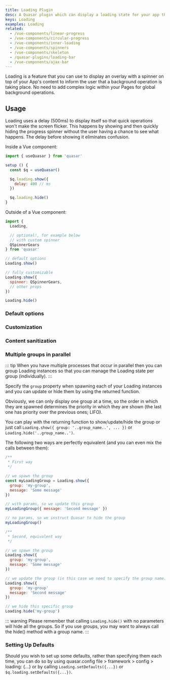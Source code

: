 ```yaml
---
title: Loading Plugin
desc: A Quasar plugin which can display a loading state for your app through an overlay with a spinner and a message.
keys: Loading
examples: Loading
related:
  - /vue-components/linear-progress
  - /vue-components/circular-progress
  - /vue-components/inner-loading
  - /vue-components/spinners
  - /vue-components/skeleton
  - /quasar-plugins/loading-bar
  - /vue-components/ajax-bar
---
```

Loading is a feature that you can use to display an overlay with a spinner on top of your App's content to inform the user that a background operation is taking place. No need to add complex logic within your Pages for global background operations.

<doc-api file="Loading" />

<doc-installation plugins="Loading" config="loading" />

## Usage
Loading uses a delay (500ms) to display itself so that quick operations won't make the screen flicker. This happens by showing and then quickly hiding the progress spinner without the user having a chance to see what happens. The delay before showing it eliminates confusion.

Inside a Vue component:

```js
import { useQuasar } from 'quasar'

setup () {
  const $q = useQuasar()

  $q.loading.show({
    delay: 400 // ms
  })

  $q.loading.hide()
}
```

Outside of a Vue component:

```js
import {
  Loading,

  // optional!, for example below
  // with custom spinner
  QSpinnerGears
} from 'quasar'

// default options
Loading.show()

// fully customizable
Loading.show({
  spinner: QSpinnerGears,
  // other props
})

Loading.hide()
```

### Default options

<doc-example title="Default options" file="Default" />

### Customization

<doc-example title="With message" file="WithMessage" />

<doc-example title="With customized box" file="WithBox" />

<doc-example title="Customized" file="Customized" />

<doc-example title="Show and Change" file="ShowAndChange" />

### Content sanitization

<doc-example title="With unsafe message, but sanitized" file="WithMessageSanitized" />

### Multiple groups in parallel <q-badge label="v2.8+" />

::: tip
When you have multiple processes that occur in parallel then you can group Loading instances so that you can manage the Loading state per group (individually).
:::

Specify the `group` property when spawning each of your Loading instances and you can update or hide them by using the returned function.

Obviously, we can only display one group at a time, so the order in which they are spawned determines the priority in which they are shown (the last one has priority over the previous ones; LIFO).

<doc-example title="Multiple groups" file="MultipleGroups" />

You can play with the returning function to show/update/hide the group or just call `Loading.show({ group: '..group_name..', ... })` or `Loading.hide('..group_name..')`.

The following two ways are perfectly equivalent (and you can even mix the calls between them):

```js
/**
 * First way
 */

// we spawn the group
const myLoadingGroup = Loading.show({
  group: 'my-group',
  message: 'Some message'
})

// with params, so we update this group
myLoadingGroup({ message: 'Second message' })

// no params, so we instruct Quasar to hide the group
myLoadingGroup()

/**
 * Second, equivalent way
 */

// we spawn the group
Loading.show({
  group: 'my-group',
  message: 'Some message'
})

// we update the group (in this case we need to specify the group name)
Loading.show({
  group: 'my-group'
  message: 'Second message'
})

// we hide this specific group
Loading.hide('my-group')
```

::: warning
Please remember that calling `Loading.hide()` with no parameters will hide all the groups. So if you use groups, you may want to always call the hide() method with a group name.
:::

### Setting Up Defaults
Should you wish to set up some defaults, rather than specifying them each time, you can do so by using quasar.config file > framework > config > loading: {...} or by calling `Loading.setDefaults({...})` or `$q.loading.setDefaults({...})`.
